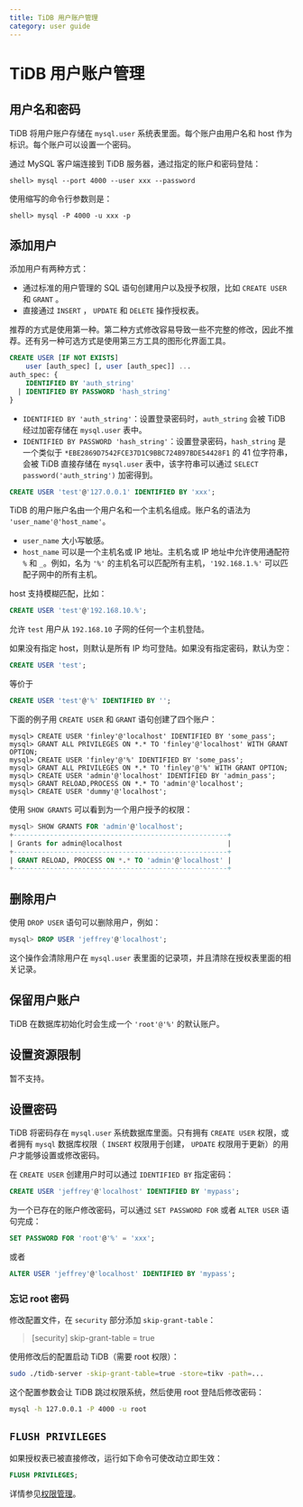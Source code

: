 ```yaml
---
title: TiDB 用户账户管理
category: user guide
---
```


# TiDB 用户账户管理

## 用户名和密码

TiDB 将用户账户存储在 `mysql.user` 系统表里面。每个账户由用户名和 host 作为标识。每个账户可以设置一个密码。

通过 MySQL 客户端连接到 TiDB 服务器，通过指定的账户和密码登陆：

```
shell> mysql --port 4000 --user xxx --password
```

使用缩写的命令行参数则是：

```
shell> mysql -P 4000 -u xxx -p
```

## 添加用户

添加用户有两种方式：

* 通过标准的用户管理的 SQL 语句创建用户以及授予权限，比如 `CREATE USER` 和 `GRANT` 。
* 直接通过 `INSERT` ， `UPDATE` 和 `DELETE` 操作授权表。

推荐的方式是使用第一种。第二种方式修改容易导致一些不完整的修改，因此不推荐。还有另一种可选方式是使用第三方工具的图形化界面工具。

```sql
CREATE USER [IF NOT EXISTS]
    user [auth_spec] [, user [auth_spec]] ...
auth_spec: {
    IDENTIFIED BY 'auth_string'
  | IDENTIFIED BY PASSWORD 'hash_string'
}
```

* `IDENTIFIED BY 'auth_string'`：设置登录密码时，`auth_string` 会被 TiDB 经过加密存储在 `mysql.user` 表中。
* `IDENTIFIED BY PASSWORD 'hash_string'`：设置登录密码，`hash_string` 是一个类似于 `*EBE2869D7542FCE37D1C9BBC724B97BDE54428F1` 的 41 位字符串，会被 TiDB 直接存储在 `mysql.user` 表中，该字符串可以通过 `SELECT password('auth_string')` 加密得到。

```sql
CREATE USER 'test'@'127.0.0.1' IDENTIFIED BY 'xxx';
```

TiDB 的用户账户名由一个用户名和一个主机名组成。账户名的语法为 `'user_name'@'host_name'`。

- `user_name` 大小写敏感。
- `host_name` 可以是一个主机名或 IP 地址。主机名或 IP 地址中允许使用通配符 `%` 和 `_`。例如，名为 `'%'` 的主机名可以匹配所有主机，`'192.168.1.%'` 可以匹配子网中的所有主机。

host 支持模糊匹配，比如：

```sql
CREATE USER 'test'@'192.168.10.%';
```

允许 `test` 用户从 `192.168.10` 子网的任何一个主机登陆。

如果没有指定 host，则默认是所有 IP 均可登陆。如果没有指定密码，默认为空：

```sql
CREATE USER 'test';
```

等价于

```sql
CREATE USER 'test'@'%' IDENTIFIED BY '';
```

下面的例子用 `CREATE USER` 和 `GRANT` 语句创建了四个账户：

```
mysql> CREATE USER 'finley'@'localhost' IDENTIFIED BY 'some_pass';
mysql> GRANT ALL PRIVILEGES ON *.* TO 'finley'@'localhost' WITH GRANT OPTION;
mysql> CREATE USER 'finley'@'%' IDENTIFIED BY 'some_pass';
mysql> GRANT ALL PRIVILEGES ON *.* TO 'finley'@'%' WITH GRANT OPTION;
mysql> CREATE USER 'admin'@'localhost' IDENTIFIED BY 'admin_pass';
mysql> GRANT RELOAD,PROCESS ON *.* TO 'admin'@'localhost';
mysql> CREATE USER 'dummy'@'localhost';
```

使用 `SHOW GRANTS` 可以看到为一个用户授予的权限：

```sql
mysql> SHOW GRANTS FOR 'admin'@'localhost';
+-----------------------------------------------------+
| Grants for admin@localhost                          |
+-----------------------------------------------------+
| GRANT RELOAD, PROCESS ON *.* TO 'admin'@'localhost' |
+-----------------------------------------------------+
```

## 删除用户

使用 `DROP USER` 语句可以删除用户，例如：

```sql
mysql> DROP USER 'jeffrey'@'localhost';
```

这个操作会清除用户在 `mysql.user` 表里面的记录项，并且清除在授权表里面的相关记录。

## 保留用户账户

TiDB 在数据库初始化时会生成一个 `'root'@'%'` 的默认账户。

## 设置资源限制

暂不支持。

## 设置密码

TiDB 将密码存在 `mysql.user` 系统数据库里面。只有拥有 `CREATE USER` 权限，或者拥有 `mysql` 数据库权限（ `INSERT` 权限用于创建， `UPDATE` 权限用于更新）的用户才能够设置或修改密码。

在 `CREATE USER` 创建用户时可以通过 `IDENTIFIED BY` 指定密码：

```sql
CREATE USER 'jeffrey'@'localhost' IDENTIFIED BY 'mypass';
```

为一个已存在的账户修改密码，可以通过 `SET PASSWORD FOR` 或者 `ALTER USER` 语句完成：

```sql
SET PASSWORD FOR 'root'@'%' = 'xxx';
```

或者

```sql
ALTER USER 'jeffrey'@'localhost' IDENTIFIED BY 'mypass';
```
### 忘记 root 密码

修改配置文件，在 `security` 部分添加 `skip-grant-table`：

> [security]
> skip-grant-table = true

使用修改后的配置启动 TiDB（需要 root 权限）：

```bash
sudo ./tidb-server -skip-grant-table=true -store=tikv -path=...
```

这个配置参数会让 TiDB 跳过权限系统，然后使用 root 登陆后修改密码：

```bash
mysql -h 127.0.0.1 -P 4000 -u root
```

## `FLUSH PRIVILEGES` 

如果授权表已被直接修改，运行如下命令可使改动立即生效：

```sql
FLUSH PRIVILEGES;
```

详情参见[权限管理](../sql/privilege.md)。
